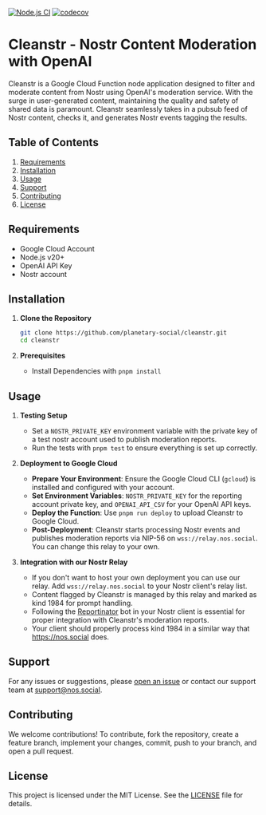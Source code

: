 [![Node.js CI](https://github.com/planetary-social/cleanstr/actions/workflows/node.js.yml/badge.svg)](https://github.com/planetary-social/cleanstr/actions/workflows/node.js.yml)
[![codecov](https://codecov.io/gh/planetary-social/cleanstr/graph/badge.svg?token=QN61WNS6D5)](https://codecov.io/gh/planetary-social/cleanstr)

# Cleanstr - Nostr Content Moderation with OpenAI

Cleanstr is a Google Cloud Function node application designed to filter and moderate content from Nostr using OpenAI's moderation service. With the surge in user-generated content, maintaining the quality and safety of shared data is paramount. Cleanstr seamlessly takes in a pubsub feed of Nostr content, checks it, and generates Nostr events tagging the results.

## Table of Contents

1. [Requirements](#requirements)
2. [Installation](#installation)
3. [Usage](#usage)
4. [Support](#support)
5. [Contributing](#contributing)
6. [License](#license)

## Requirements

- Google Cloud Account
- Node.js v20+
- OpenAI API Key
- Nostr account

## Installation

1. **Clone the Repository**

   ```bash
   git clone https://github.com/planetary-social/cleanstr.git
   cd cleanstr
   ```

2. **Prerequisites**

   - Install Dependencies with `pnpm install`

## Usage

1. **Testing Setup**

   - Set a `NOSTR_PRIVATE_KEY` environment variable with the private key of a test nostr account used to publish moderation reports.
   - Run the tests with `pnpm test` to ensure everything is set up correctly.

2. **Deployment to Google Cloud**

    - **Prepare Your Environment**: Ensure the Google Cloud CLI (`gcloud`) is installed and configured with your account.
    - **Set Environment Variables**: `NOSTR_PRIVATE_KEY` for the reporting account private key, and `OPENAI_API_CSV` for your OpenAI API keys.
    - **Deploy the Function**: Use `pnpm run deploy` to upload Cleanstr to Google Cloud.
    - **Post-Deployment**: Cleanstr starts processing Nostr events and publishes moderation reports via NIP-56 on `wss://relay.nos.social`. You can change this relay to your own.

3. **Integration with our Nostr Relay**

   - If you don't want to host your own deployment you can use our relay. Add `wss://relay.nos.social` to your Nostr client's relay list.
   - Content flagged by Cleanstr is managed by this relay and marked as kind 1984 for prompt handling.
   - Following the [Reportinator](https://njump.me/nprofile1qqs2m4gep0jxwdmg23kp3dt9mgaxnyjp7rsx5a0zm0qr7xrx85dhkfcpzemhxue69uhhyetvv9ujumn0wvh8xmmrd9skcl8vqu6) bot in your Nostr client is essential for proper integration with Cleanstr's moderation reports.
   - Your client should properly process kind 1984 in a similar way that https://nos.social does. 

## Support

For any issues or suggestions, please [open an issue](https://github.com/your-repo/cleanstr/issues) or contact our support team at support@nos.social.

## Contributing

We welcome contributions! To contribute, fork the repository, create a feature branch, implement your changes, commit, push to your branch, and open a pull request.

## License

This project is licensed under the MIT License. See the [LICENSE](LICENSE) file for details.
